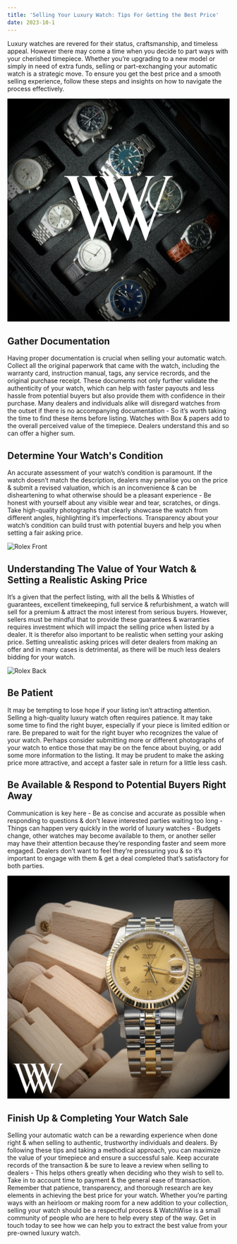 ```yaml
---
title: 'Selling Your Luxury Watch: Tips For Getting the Best Price'
date: 2023-10-1
---
```


Luxury watches are revered for their status, craftsmanship, and timeless appeal. However there may come a time when you decide to part ways with your cherished timepiece. Whether you’re upgrading to a new model or simply in need of extra funds, selling or part-exchanging your automatic watch is a strategic move. To ensure you get the best price and a smooth selling experience, follow these steps and insights on how to navigate the process effectively.

<img src="./campaignbannerimage.png" alt="Watchwise Banner Image" />

## Gather Documentation

Having proper documentation is crucial when selling your automatic watch. Collect all the original paperwork that came with the watch, including the warranty card, instruction manual, tags, any service recrords, and the original purchase receipt. These documents not only further validate the authenticity of your watch, which can help with faster payouts and less hassle from potential buyers but also provide them with confidence in their purchase. Many dealers and individuals alike will disregard watches from the outset if there is no accompanying documentation - So it’s worth taking the time to find these items before listing. Watches with Box & papers add to the overall perceived value of the timepiece. Dealers understand this and so can offer a higher sum.

## Determine Your Watch's Condition

An accurate assessment of your watch’s condition is paramount. If the watch doesn’t match the description, dealers may penalise you on the price & submit a revised valuation, which is an inconvenience & can be disheartening to what otherwise should be a pleasant experience - Be honest with yourself about any visible wear and tear, scratches, or dings. Take high-quality photographs that clearly showcase the watch from different angles, highlighting it’s imperfections. Transparency about your watch’s condition can build trust with potential buyers and help you when setting a fair asking price.

<img src="./IMG_0842 WWRLX.png" alt="Rolex Front" />

## Understanding The Value of Your Watch & Setting a Realistic Asking Price

It’s a given that the perfect listing, with all the bells & Whistles of guarantees, excellent timekeeping, full service & refurbishment, a watch will sell for a premium & attract the most interest from serious buyers. However, sellers must be mindful that to provide these guarantees & warranties requires investment which will impact the selling price when listed by a dealer. It is therefor also important to be realistic when setting your asking price. Setting unrealistic asking prices will deter dealers from making an offer and in many cases is detrimental, as there will be much less dealers bidding for your watch.

<img src="./IMG_0842 WWRLXCLASP.png" alt="Rolex Back" />

## Be Patient

It may be tempting to lose hope if your listing isn’t attracting attention. Selling a high-quality luxury watch often requires patience. It may take some time to find the right buyer, especially if your piece is limited edition or rare. Be prepared to wait for the right buyer who recognizes the value of your watch. Perhaps consider submitting more or different photographs of your watch to entice those that may be on the fence about buying, or add some more information to the listing. It may be prudent to make the asking price more attractive, and accept a faster sale in return for a little less cash.

## Be Available & Respond to Potential Buyers Right Away

Communication is key here - Be as concise and accurate as possible when responding to questions & don’t leave interested parties waiting too long - Things can happen very quickly in the world of luxury watches - Budgets change, other watches may become available to them, or another seller may have their attention because they’re responding faster and seem more engaged. Dealers don’t want to feel they’re pressuring you & so it’s important to engage with them & get a deal completed that’s satisfactory for both parties.

<img src="./TudorPrincehandWW.png" alt="Tudor Prince Front" />

## Finish Up & Completing Your Watch Sale

Selling your automatic watch can be a rewarding experience when done right & when selling to authentic, trustworthy individuals and dealers. By following these tips and taking a methodical approach, you can maximize the value of your timepiece and ensure a successful sale. Keep accurate records of the transaction & be sure to leave a review when selling to dealers - This helps others greatly when deciding who they wish to sell to. Take in to account time to payment & the general ease of ttransaction. Remember that patience, transparency, and thorough research are key elements in achieving the best price for your watch. Whether you’re parting ways with an heirloom or making room for a new addition to your collection, selling your watch should be a respectful process & WatchWise is a small community of people who are here to help every step of the way. Get in touch today to see how we can help you to extract the best value from your pre-owned luxury watch.
